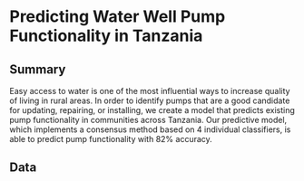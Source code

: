 # Predicting Water Well Pump Functionality in Tanzania

## Summary
Easy access to water is one of the most influential ways to increase quality of living in rural areas. In order to identify pumps that are a good candidate for updating, repairing, or installing, we create a model that predicts existing pump functionality in communities across Tanzania. Our predictive model, which implements a consensus method based on 4 individual classifiers, is able to predict pump functionality with 82% accuracy. 

## Data